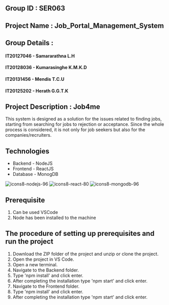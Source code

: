 ## Group ID : SER063

## Project Name : Job_Portal_Management_System

## Group Details : 

#### IT20127046 - Samararathna L.H

#### IT20128036 - Kumarasinghe K.M.K.D

#### IT20131456 - Mendis T.C.U

#### IT20125202 - Herath G.G.T.K

## Project Description : Job4me
This system is designed as a solution for the issues related to finding jobs, starting from searching for jobs to rejection or acceptance. Since the whole process is considered, it is not only for job seekers but also for the companies/recruiters.

## Technologies 

- Backend  - NodeJS
- Frontend - ReactJS
- Database - MonogDB

![icons8-nodejs-96](https://user-images.githubusercontent.com/88360235/172019933-57e14003-5046-4de8-a20d-f9571fd902e7.png)      ![icons8-react-80](https://user-images.githubusercontent.com/88360235/172019906-9e90b1ca-e4c1-4171-a2aa-38ecb949740e.png)     ![icons8-mongodb-96](https://user-images.githubusercontent.com/88360235/172019939-71619ffd-266a-4173-a752-f1ab8acd8155.png)

## Prerequisite

1. Can be used VSCode
2. Node has been installed to the machine

## The procedure of setting up prerequisites and run the project

1. Download the ZIP folder of the project and unzip or clone the project.
2. Open the project in VS Code.
3. Open a new terminal.
4. Navigate to the Backend folder.
5. Type 'npm install' and click enter.
6. After completing the installation type 'npm start' and click enter.
7. Navigate to the Frontend folder.
8. Type 'npm install' and click enter.
9. After completing the installation type 'npm start' and click enter.
